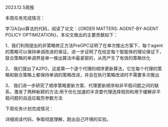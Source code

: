 

2023.12.5周报

本周任务完成情况：

学习A2po算法的代码，阅读了论文：《ORDER MATTERS: AGENT-BY-AGENT POLICY OPTIMIZATION》，本论文做出的主要贡献如下：


1、我们利用提出的非策略修正方法PreOPC证明了在单次推出方案下，每个agent的策略可以保持单调改进的保证。进一步证明了在给定每个智能体的理论保证下，联合策略的单调界是单一推出算法中最紧密的，从而产生了有效的策略优化

2、
我们提出了A2PO，这是第一个逐个代理的顺序更新算法，它在每个代理的策略和联合策略上都保持单调的策略改进，并且在执行策略改进时不需要多次推出

3、
我们进一步研究了顺序策略更新方案、代理更新顺序和非平稳问题之间的联系，激发了两种新颖的方法:用于优化加速的半贪婪代理选择规则和用于缓解非平稳问题的自适应裁剪参数方法

下周任务计划完成情况：

详细阅读代码，争取彻底理解，跑出自己环境的实验。